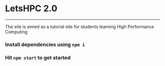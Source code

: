 # LetsHPC 2.0

<hr />

The site is aimed as a tutorial site for students learning High Performance Computing
### Install dependencies using `npm i`
### Hit `npm start` to get started
